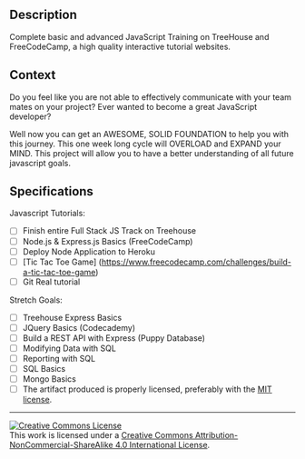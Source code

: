 ## Description

Complete basic and advanced JavaScript Training on TreeHouse and FreeCodeCamp, a high quality interactive tutorial websites.
## Context

Do you feel like you are not able to effectively communicate with your team mates on your project? Ever wanted to become a great JavaScript developer?

Well now you can get an AWESOME, SOLID FOUNDATION to help you with this journey. This one week long cycle will OVERLOAD and EXPAND your MIND. This project will allow you to have a better understanding of all future javascript goals.
## Specifications

Javascript Tutorials:
- [ ] Finish entire Full Stack JS Track on Treehouse
- [ ] Node.js & Express.js Basics (FreeCodeCamp)
- [ ] Deploy Node Application to Heroku
- [ ] [Tic Tac Toe Game] (https://www.freecodecamp.com/challenges/build-a-tic-tac-toe-game)
- [ ] Git Real tutorial

Stretch Goals:
- [ ] Treehouse Express Basics
- [ ] JQuery Basics (Codecademy)
- [ ] Build a REST API with Express (Puppy Database)
- [ ] Modifying Data with SQL
- [ ] Reporting with SQL
- [ ] SQL Basics
- [ ] Mongo Basics
- [ ] The artifact produced is properly licensed, preferably with the [MIT license](https://opensource.org/licenses/MIT).

---

<!-- LICENSE -->

<a rel="license" href="http://creativecommons.org/licenses/by-nc-sa/4.0/"><img alt="Creative Commons License" style="border-width:0" src="https://i.creativecommons.org/l/by-nc-sa/4.0/80x15.png" /></a>
<br />This work is licensed under a <a rel="license" href="http://creativecommons.org/licenses/by-nc-sa/4.0/">Creative Commons Attribution-NonCommercial-ShareAlike 4.0 International License</a>.
